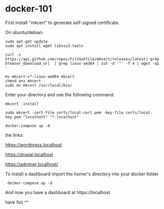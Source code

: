 # docker-101

First install "mkcert" to generate self-signed certificate.

On ubuntu/debian:
```
sudo apt-get update
sudo apt install wget libnss3-tools

curl -s https://api.github.com/repos/FiloSottile/mkcert/releases/latest| grep browser_download_url  | grep linux-amd64 | cut -d '"' -f 4 | wget -qi -

mv mkcert-v*-linux-amd64 mkcert
chmod a+x mkcert
sudo mv mkcert /usr/local/bin/
```

Enter your directory and use the following command:
```
mkcert -install
  
sudo mkcert -cert-file certs/local-cert.pem -key-file certs/local-key.pem "localhost" "*.localhost"

docker-compose up -d 
```
the links:
  
https://wordpress.localhost

https://drupal.localhost

https://adminer.localhost/ 

To install a dashboard import the homer's directory into your docker folder
```
 docker-compose up -d 
```  
 And now you have a dashboard at https://localhost 
  
have fun ^^
